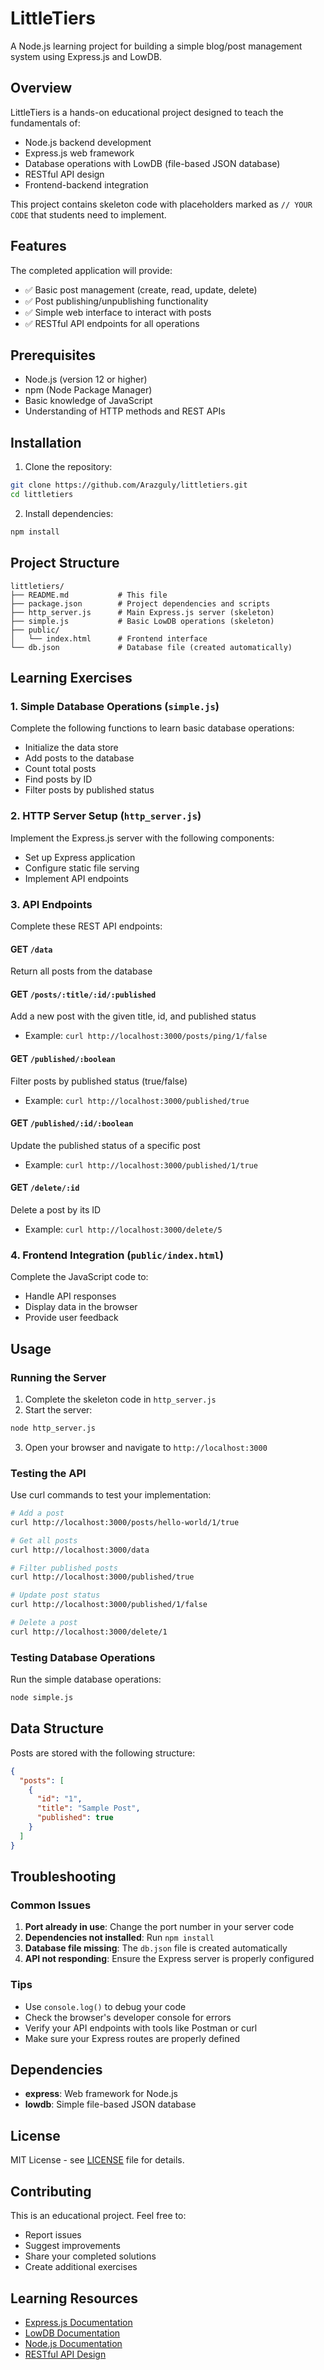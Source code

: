 # LittleTiers

A Node.js learning project for building a simple blog/post management system using Express.js and LowDB.

## Overview

LittleTiers is a hands-on educational project designed to teach the fundamentals of:
- Node.js backend development
- Express.js web framework
- Database operations with LowDB (file-based JSON database)
- RESTful API design
- Frontend-backend integration

This project contains skeleton code with placeholders marked as `// YOUR CODE` that students need to implement.

## Features

The completed application will provide:
- ✅ Basic post management (create, read, update, delete)
- ✅ Post publishing/unpublishing functionality
- ✅ Simple web interface to interact with posts
- ✅ RESTful API endpoints for all operations

## Prerequisites

- Node.js (version 12 or higher)
- npm (Node Package Manager)
- Basic knowledge of JavaScript
- Understanding of HTTP methods and REST APIs

## Installation

1. Clone the repository:
```bash
git clone https://github.com/Arazguly/littletiers.git
cd littletiers
```

2. Install dependencies:
```bash
npm install
```

## Project Structure

```
littletiers/
├── README.md           # This file
├── package.json        # Project dependencies and scripts
├── http_server.js      # Main Express.js server (skeleton)
├── simple.js           # Basic LowDB operations (skeleton)
├── public/
│   └── index.html      # Frontend interface
└── db.json             # Database file (created automatically)
```

## Learning Exercises

### 1. Simple Database Operations (`simple.js`)

Complete the following functions to learn basic database operations:
- Initialize the data store
- Add posts to the database
- Count total posts
- Find posts by ID
- Filter posts by published status

### 2. HTTP Server Setup (`http_server.js`)

Implement the Express.js server with the following components:
- Set up Express application
- Configure static file serving
- Implement API endpoints

### 3. API Endpoints

Complete these REST API endpoints:

#### GET `/data`
Return all posts from the database

#### GET `/posts/:title/:id/:published`
Add a new post with the given title, id, and published status
- Example: `curl http://localhost:3000/posts/ping/1/false`

#### GET `/published/:boolean`
Filter posts by published status (true/false)
- Example: `curl http://localhost:3000/published/true`

#### GET `/published/:id/:boolean`
Update the published status of a specific post
- Example: `curl http://localhost:3000/published/1/true`

#### GET `/delete/:id`
Delete a post by its ID
- Example: `curl http://localhost:3000/delete/5`

### 4. Frontend Integration (`public/index.html`)

Complete the JavaScript code to:
- Handle API responses
- Display data in the browser
- Provide user feedback

## Usage

### Running the Server

1. Complete the skeleton code in `http_server.js`
2. Start the server:
```bash
node http_server.js
```
3. Open your browser and navigate to `http://localhost:3000`

### Testing the API

Use curl commands to test your implementation:

```bash
# Add a post
curl http://localhost:3000/posts/hello-world/1/true

# Get all posts
curl http://localhost:3000/data

# Filter published posts
curl http://localhost:3000/published/true

# Update post status
curl http://localhost:3000/published/1/false

# Delete a post
curl http://localhost:3000/delete/1
```

### Testing Database Operations

Run the simple database operations:
```bash
node simple.js
```

## Data Structure

Posts are stored with the following structure:
```json
{
  "posts": [
    {
      "id": "1",
      "title": "Sample Post",
      "published": true
    }
  ]
}
```

## Troubleshooting

### Common Issues

1. **Port already in use**: Change the port number in your server code
2. **Dependencies not installed**: Run `npm install`
3. **Database file missing**: The `db.json` file is created automatically
4. **API not responding**: Ensure the Express server is properly configured

### Tips

- Use `console.log()` to debug your code
- Check the browser's developer console for errors
- Verify your API endpoints with tools like Postman or curl
- Make sure your Express routes are properly defined

## Dependencies

- **express**: Web framework for Node.js
- **lowdb**: Simple file-based JSON database

## License

MIT License - see [LICENSE](LICENSE) file for details.

## Contributing

This is an educational project. Feel free to:
- Report issues
- Suggest improvements
- Share your completed solutions
- Create additional exercises

## Learning Resources

- [Express.js Documentation](https://expressjs.com/)
- [LowDB Documentation](https://github.com/typicode/lowdb)
- [Node.js Documentation](https://nodejs.org/docs/)
- [RESTful API Design](https://restfulapi.net/)
